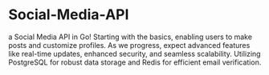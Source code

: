 # Social-Media-API
a Social Media API in Go! Starting with the basics, enabling users to make posts and customize profiles. As we progress, expect advanced features like real-time updates, enhanced security, and seamless scalability. Utilizing PostgreSQL for robust data storage and Redis for efficient email verification.
